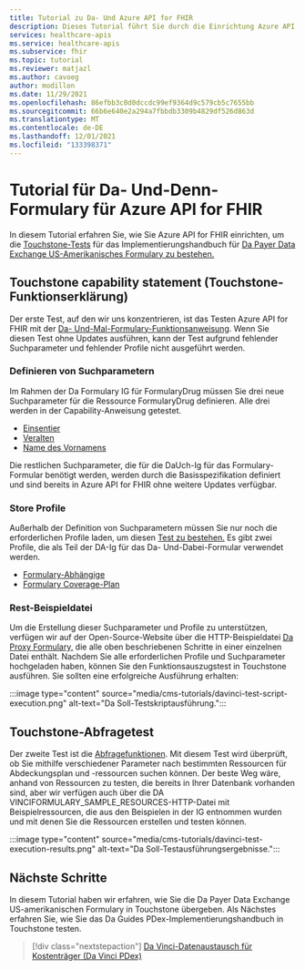 ```yaml
---
title: Tutorial zu Da- Und Azure API for FHIR
description: Dieses Tutorial führt Sie durch die Einrichtung Azure API for FHIR, um die Touchstone-Tests mit dem Implementierungsleitfaden für DaVinci-Formulary zu bestehen.
services: healthcare-apis
ms.service: healthcare-apis
ms.subservice: fhir
ms.topic: tutorial
ms.reviewer: matjazl
ms.author: cavoeg
author: modillon
ms.date: 11/29/2021
ms.openlocfilehash: 86efbb3c0d0dccdc99ef9364d9c579cb5c7655bb
ms.sourcegitcommit: 66b6e640e2a294a7fbbdb3309b4829df526d863d
ms.translationtype: MT
ms.contentlocale: de-DE
ms.lasthandoff: 12/01/2021
ms.locfileid: "133398371"
---
```

# <a name="tutorial-for-da-vinci-drug-formulary-for-azure-api-for-fhir"></a>Tutorial für Da- Und-Denn-Formulary für Azure API for FHIR

In diesem Tutorial erfahren Sie, wie Sie Azure API for FHIR einrichten, um die [Touchstone-Tests](https://touchstone.aegis.net/touchstone/) für das Implementierungshandbuch für [Da Payer Data Exchange US-Amerikanisches Formulary zu bestehen.](http://hl7.org/fhir/us/Davinci-drug-formulary/)

## <a name="touchstone-capability-statement"></a>Touchstone capability statement (Touchstone-Funktionserklärung)

Der erste Test, auf den wir uns konzentrieren, ist das Testen Azure API for FHIR mit der [Da- Und-Mal-Formulary-Funktionsanweisung](https://touchstone.aegis.net/touchstone/testdefinitions?selectedTestGrp=/FHIRSandbox/DaVinci/FHIR4-0-1-Test/PDEX/Formulary/00-Capability&activeOnly=false&contentEntry=TEST_SCRIPTS). Wenn Sie diesen Test ohne Updates ausführen, kann der Test aufgrund fehlender Suchparameter und fehlender Profile nicht ausgeführt werden.

### <a name="define-search-parameters"></a>Definieren von Suchparametern

Im Rahmen der Da Formulary IG für FormularyDrug müssen Sie drei neue Suchparameter für die Ressource FormularyDrug definieren. [](how-to-do-custom-search.md) Alle drei werden in der Capability-Anweisung getestet.

* [Einsentier](http://hl7.org/fhir/us/davinci-drug-formulary/STU1.0.1/SearchParameter-DrugTier.json.html)
* [Veralten](http://hl7.org/fhir/us/davinci-drug-formulary/STU1.0.1/SearchParameter-DrugPlan.json.html)
* [Name des Vornamens](http://hl7.org/fhir/us/davinci-drug-formulary/STU1.0.1/SearchParameter-DrugName.json.html)

Die restlichen Suchparameter, die für die DaUch-Ig für das Formulary-Formular benötigt werden, werden durch die Basisspezifikation definiert und sind bereits in Azure API for FHIR ohne weitere Updates verfügbar.

### <a name="store-profiles"></a>Store Profile

Außerhalb der Definition von Suchparametern müssen Sie nur noch die erforderlichen Profile laden, um diesen [Test zu bestehen.](validation-against-profiles.md) Es gibt zwei Profile, die als Teil der DA-Ig für das Da- Und-Dabei-Formular verwendet werden.

* [Formulary-Abhängige](http://hl7.org/fhir/us/davinci-drug-formulary/STU1.0.1/StructureDefinition-usdf-FormularyDrug.html)
* [Formulary Coverage-Plan](http://hl7.org/fhir/us/davinci-drug-formulary/STU1.0.1/StructureDefinition-usdf-CoveragePlan.html)

### <a name="sample-rest-file"></a>Rest-Beispieldatei

Um die Erstellung dieser Suchparameter und Profile zu unterstützen, verfügen wir auf der Open-Source-Website über die HTTP-Beispieldatei [Da Proxy Formulary,](https://github.com/microsoft/fhir-server/blob/main/docs/rest/DaVinciFormulary/DaVinciFormulary.http) die alle oben beschriebenen Schritte in einer einzelnen Datei enthält. Nachdem Sie alle erforderlichen Profile und Suchparameter hochgeladen haben, können Sie den Funktionsauszugstest in Touchstone ausführen. Sie sollten eine erfolgreiche Ausführung erhalten:

:::image type="content" source="media/cms-tutorials/davinci-test-script-execution.png" alt-text="Da Soll-Testskriptausführung.":::

## <a name="touchstone-query-test"></a>Touchstone-Abfragetest

Der zweite Test ist die [Abfragefunktionen](https://touchstone.aegis.net/touchstone/testdefinitions?selectedTestGrp=/FHIRSandbox/DaVinci/FHIR4-0-1-Test/PDEX/Formulary/01-Query&activeOnly=false&contentEntry=TEST_SCRIPTS). Mit diesem Test wird überprüft, ob Sie mithilfe verschiedener Parameter nach bestimmten Ressourcen für Abdeckungsplan und -ressourcen suchen können. Der beste Weg wäre, anhand von Ressourcen zu testen, die bereits in Ihrer Datenbank vorhanden sind, aber wir verfügen auch über die DA VINCIFORMULARY_SAMPLE_RESOURCES-HTTP-Datei mit Beispielressourcen, die aus den Beispielen in der IG entnommen wurden und mit denen Sie die Ressourcen erstellen und testen können. [](https://github.com/microsoft/fhir-server/blob/main/docs/rest/DaVinciFormulary/DaVinciFormulary_Sample_Resources.http)

:::image type="content" source="media/cms-tutorials/davinci-test-execution-results.png" alt-text="Da Soll-Testausführungsergebnisse.":::

## <a name="next-steps"></a>Nächste Schritte

In diesem Tutorial haben wir erfahren, wie Sie die Da Payer Data Exchange US-amerikanischen Formulary in Touchstone übergeben. Als Nächstes erfahren Sie, wie Sie das Da Guides PDex-Implementierungshandbuch in Touchstone testen.

>[!div class="nextstepaction"]
>[Da Vinci-Datenaustausch für Kostenträger (Da Vinci PDex)](davinci-pdex-tutorial.md)